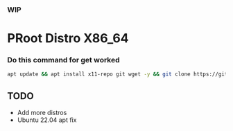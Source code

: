 ### WIP
# PRoot Distro X86_64
### Do this command for get worked
```sh
apt update && apt install x11-repo git wget -y && git clone https://github.com/mcagabe19/proot-x86_64 && cd proot-x86_64 && bash ./runme.sh
```
## TODO
* Add more distros
* Ubuntu 22.04 apt fix
